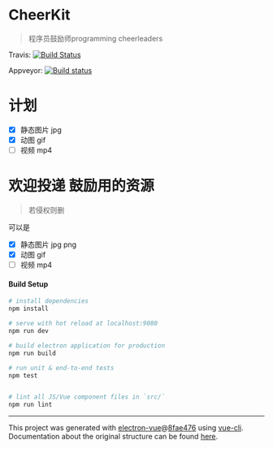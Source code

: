 # CheerKit

> 程序员鼓励师programming cheerleaders

Travis: [![Build Status](https://travis-ci.org/juforg/cheerkit.svg?branch=master)](https://travis-ci.org/juforg/cheerkit)

Appveyor: [![Build status](https://ci.appveyor.com/api/projects/status/hdp6df0ylejmv27j?svg=true)](https://ci.appveyor.com/project/juforg/cheerkit)

# 计划
- [x] 静态图片 jpg
- [x] 动图 gif
- [ ] 视频 mp4

# 欢迎投递 鼓励用的资源
> 若侵权则删

可以是 
- [x] 静态图片 jpg png
- [x] 动图 gif
- [ ] 视频 mp4

#### Build Setup

``` bash
# install dependencies
npm install

# serve with hot reload at localhost:9080
npm run dev

# build electron application for production
npm run build

# run unit & end-to-end tests
npm test


# lint all JS/Vue component files in `src/`
npm run lint

```


---

This project was generated with [electron-vue](https://github.com/SimulatedGREG/electron-vue)@[8fae476](https://github.com/SimulatedGREG/electron-vue/tree/8fae4763e9d225d3691b627e83b9e09b56f6c935) using [vue-cli](https://github.com/vuejs/vue-cli). Documentation about the original structure can be found [here](https://simulatedgreg.gitbooks.io/electron-vue/content/index.html).
